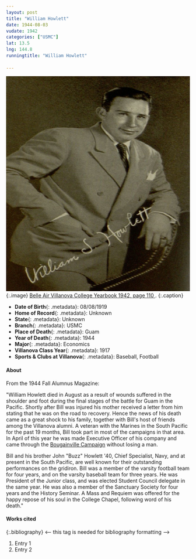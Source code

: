 ```yaml
---
layout: post
title: "William Howlett"
date: 1944-08-03
vudate: 1942
categories: ["USMC"]
lat: 13.5
lng: 144.8
runningtitle: "William Howlett"

---
```


![William Howlett](images/Howlett1.jpg)
   {:.image}
[Belle Air Villanova College Yearbook 1942, page 110 ](https://library.villanova.edu/Find/Record/vudl:515804).
  {:.caption}


* **Date of Birth**{: .metadata}: 08/08/1919
* **Home of Record**{: .metadata}: Unknown
* **State**{: .metadata}: Unknown
* **Branch**{: .metadata}: USMC
* **Place of Death**{: .metadata}: Guam
* **Year of Death**{: .metadata}: 1944
* **Major**{: .metadata}: Economics
* **Villanova Class Year**{: .metadata}: 1917
* **Sports & Clubs at Villanova**{: .metadata}: Baseball, Football


#### About


From the 1944 Fall Alumnus Magazine:

"William Howlett died in August as a result of wounds suffered in the shoulder and foot during the final stages of the battle for Guam in the Pacific. Shortly after Bill was injured his mother received a letter from him stating that he was on the road to recovery. Hence the news of his death came as a great shock to his family, together with Bill's host of friends among the Villanova alumni. A veteran with the Marines in the South Pacific for the past 19 months, Bill took part in most of the campaigns in that area. In April of this year he was made Executive Officer of his company and came through the [Bougainville Campaign](https://www.usmcu.edu/Research/Marine-Corps-History-Division/Brief-Histories/Marines-in-World-War-II/The-Battle-of-Bougainville/) without losing a man.

Bill and his brother John "Buzz" Howlett '40, Chief Specialist, Navy, and at present in the South Pacific, are well known for their outstanding performances on the gridiron. Bill was a member of the varsity football team for four years, and on the varsity baseball team for three years. He was President of the Junior class, and was elected Student Council delegate in the same year. He was also a member of the Sanctuary Society for four years and the History Seminar. A Mass and Requiem was offered for the happy repose of his soul in the College Chapel, following word of his death."


#### Works cited

{:.bibliography} <-- this tag is needed for bibliography formatting -->
1. Entry 1
2. Entry 2
